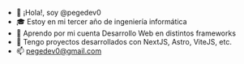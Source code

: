 - 👋 ¡Hola!, soy @pegedev0
- 🎓 Estoy en mi tercer año de ingeniería informática
- 👀 Aprendo por mi cuenta Desarrollo Web en distintos frameworks
- 🌱 Tengo proyectos desarrollados con NextJS, Astro, ViteJS, etc.
- 📫 pegedev0@gmail.com
